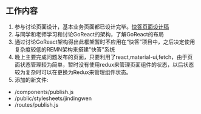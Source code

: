 ## 工作内容

1. 参与讨论页面设计，基本业务页面都已设计完毕。[快答页面设计稿](../docs/pages.md)
2. 与同学和老师学习和讨论GoReact的架构，了解GoReact的布局
3. 通过讨论GoReact架构得出此框架暂时不应用在“快答”项目中，之后决定使用复杂度较低的REMN架构来搭建"快答"系统
4. 晚上主要完成问题发布的页面，只要利用了react,material-ui,fetch，由于页面状态管理较为简单，暂时没有使用redux来管理页面组件的状态，以后状态较为复杂时可以在更换为Redux来管理组件状态。
5. 添加的新文件:
  * /components/publish.js
  * /public/stylesheets/jindingwen
  * /routes/publish.js

